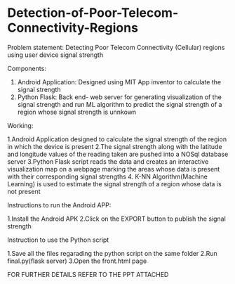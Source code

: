 # Detection-of-Poor-Telecom-Connectivity-Regions
Problem statement: 
Detecting Poor Telecom Connectivity (Cellular) regions using user device signal strength

Components:
1. Android Application: Designed using MIT App inventor to calculate the signal strength
2. Python Flask: Back end- web server for generating visualization of the signal strength and run ML algorithm to predict the signal strength of a region whose signal strength is unnkown

Working:

1.Android Application designed to calculate the signal strength of the region in which the device is present
2.The signal strength along with the latitude and longitude values of the reading taken are pushed into a NOSql database server
3.Python Flask script reads the data and creates an interactive visualization map on a webpage marking the areas whose data is present with their corresponding signal strengths
4. K-NN Algorithm(Machine Learning) is used to estimate the signal strength of a region whose data is not present

Instructions to run the Android APP:

1.Install the Android APK
2.Click on the EXPORT button to publish the signal strength

Instruction to use the Python script

1.Save all the files regarading the python script on the same folder
2.Run final.py(flask server)
3.Open the front.html page

FOR FURTHER DETAILS REFER TO THE PPT ATTACHED
